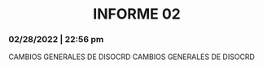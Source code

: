 <center> <h1>INFORME 02</h1> </center>
<h3>02/28/2022 | 22:56 pm</h3>

CAMBIOS GENERALES DE DISOCRD
CAMBIOS GENERALES DE DISOCRD

